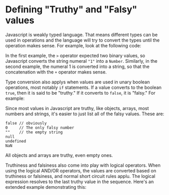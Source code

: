# Defining "Truthy" and "Falsy" values

Javascript is weakly typed language. That means different types can be used in operations and the language will try to convert the types until the operation makes sense. For example, look at the following code:

<script src='http://64.30.143.68/serve?repo=git%3A%2F%2Fgithub.com%2Fc9%2Fnodedocs-examples.git&file=truthy.falsy.example3.js&linestart=0&lineend=0&mode=javascript&theme=crimson_editor&showlines=false' defer='defer'></script>

In the first example, the `>` operator expected two binary values, so Javascript converts the string numeral `"1"` into a `Number`. Similarly, in the second example, the numeral 1 is converted into a string, so that the concatenation with the `+` operator makes sense.

Type conversion also applys when values are used in unary boolean operations, most notably `if` statements. If a value converts to the boolean `true`, then it is said to be "truthy." If it converts to `false`, it is "falsy." For example:

<script src='http://64.30.143.68/serve?repo=git%3A%2F%2Fgithub.com%2Fc9%2Fnodedocs-examples.git&file=truthy.falsy.example1.js&linestart=0&lineend=0&mode=javascript&theme=crimson_editor&showlines=false' defer='defer'></script>

Since most values in Javascript are truthy, like objects, arrays, most numbers and strings, it's easier to just list all of the falsy values. These are:

    false // obviously
    0     // The only falsy number
    ""    // the empty string
    null
    undefined
    NaN
    
<Note>All objects and arrays are truthy, even empty ones.</Note>

Truthiness and falsiness also come into play with logical operators. When using the logical AND/OR operators, the values are converted based on truthiness or falsiness, and normal short circuit rules applu. The logical expression resolves to the last truthy value in the sequence. Here's an extended example demonstrating this:

<script src='http://64.30.143.68/serve?repo=git%3A%2F%2Fgithub.com%2Fc9%2Fnodedocs-examples.git&file=truthy.falsy.example2.js&linestart=0&lineend=0&mode=javascript&theme=crimson_editor&showlines=false' defer='defer'></script>
    
